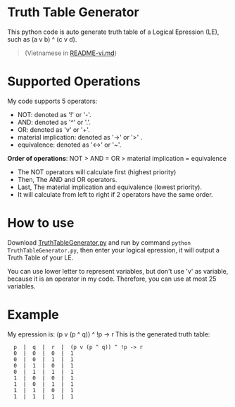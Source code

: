 # Truth Table Generator
This python code is auto generate truth table of  a Logical Epression (LE), such as (a v b) ^ (c v d). 

>(Vietnamese in [README-vi.md](README-vi.md))

# Supported Operations

My code supports 5 operators: 
- NOT: denoted as '!' or '-'. 
- AND: denoted as '^' or '.'.
- OR: denoted as 'v' or '+'.
- material implication: denoted as '->' or '>' .
- equivalence: denoted as '<->' or '~'.

**Order of operations**: NOT > AND = OR > material implication = equivalence
- The NOT operators will calculate first (highest priority)
- Then, The AND and OR operators.
- Last, The material implication and equivalence (lowest priority).
- It will calculate from left to right if 2 operators have the same order.

# How to use
Download [TruthTableGenerator.py](TruthTableGenerator.py) and run by command `python TruthTableGenerator.py`, then enter your logical epression, it will output a Truth Table of your LE.

You can use lower letter to represent variables, but don't use 'v' as variable, because it is an operator in my code. Therefore, you can use at most 25 variables.

# Example
My epression is: (p v (p ^ q)) ^ !p -> r
This is the generated truth table:
```
  p  |  q  |  r  |  (p v (p ^ q)) ^ !p -> r
  0  |  0  |  0  |  1
  0  |  0  |  1  |  1
  0  |  1  |  0  |  1
  0  |  1  |  1  |  1
  1  |  0  |  0  |  1
  1  |  0  |  1  |  1
  1  |  1  |  0  |  1
  1  |  1  |  1  |  1
```

